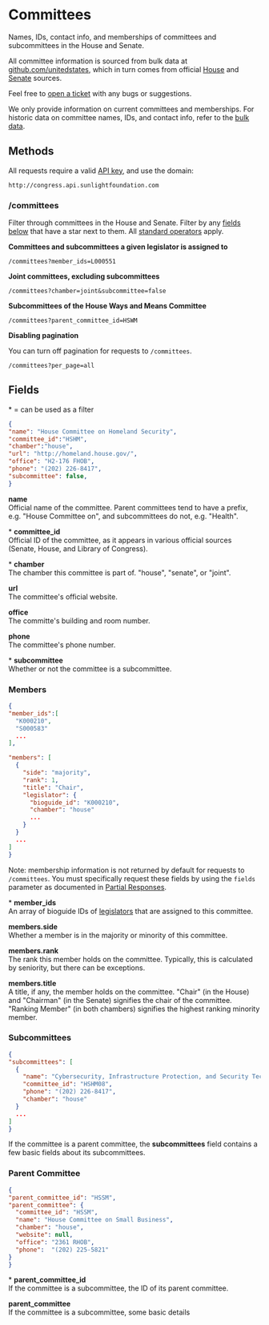 # Committees

Names, IDs, contact info, and memberships of committees and subcommittees in the House and Senate.

All committee information is sourced from bulk data at [github.com/unitedstates](https://github.com/unitedstates/congress-legislators), which in turn comes from official [House](http://clerk.house.gov/committee_info/index.aspx) and [Senate](http://www.senate.gov/general/committee_assignments/assignments.htm) sources.

Feel free to [open a ticket](https://github.com/unitedstates/congress-legislators/issues/new) with any bugs or suggestions.

We only provide information on current committees and memberships. For historic data on committee names, IDs, and contact info, refer to the [bulk data](https://github.com/unitedstates/congress-legislators).

## Methods

All requests require a valid [API key](index.html#parameters/api-key), and use the domain:

```text
http://congress.api.sunlightfoundation.com
```

### /committees

Filter through committees in the House and Senate. Filter by any [fields below](#fields) that have a star next to them. All [standard operators](index.html#parameters/operators) apply.

**Committees and subcommittees a given legislator is assigned to**

```text
/committees?member_ids=L000551
```

**Joint committees, excluding subcommittees**

```text
/committees?chamber=joint&subcommittee=false
```

**Subcommittees of the House Ways and Means Committee**

```text
/committees?parent_committee_id=HSWM
```

**Disabling pagination**

You can turn off pagination for requests to `/committees`.

```text
/committees?per_page=all
```

## Fields

\* = can be used as a filter

```json
{
"name": "House Committee on Homeland Security",
"committee_id":"HSHM",
"chamber":"house",
"url": "http://homeland.house.gov/",
"office": "H2-176 FHOB",
"phone": "(202) 226-8417",
"subcommittee": false,
}
```

**name**<br/>
Official name of the committee. Parent committees tend to have a prefix, e.g. "House Committee on", and subcommittees do not, e.g. "Health".

\* **committee_id**<br/>
Official ID of the committee, as it appears in various official sources (Senate, House, and Library of Congress).

\* **chamber**<br/>
The chamber this committee is part of. "house", "senate", or "joint".

**url**<br/>
The committee's official website.

**office**<br/>
The committe's building and room number.

**phone**<br/>
The committee's phone number.

\* **subcommittee**<br/>
Whether or not the committee is a subcommittee.

### Members

```json
{
"member_ids":[
  "K000210",
  "S000583"
  ...
],

"members": [
  {
    "side": "majority",
    "rank": 1,
    "title": "Chair",
    "legislator": {
      "bioguide_id": "K000210",
      "chamber": "house"
      ...
    }
  }
  ...
]
}
```

Note: membership information is not returned by default for requests to `/committees`. You must specifically request these fields by using the `fields` parameter as documented in [Partial Responses](index.html#parameters/partial-responses).

\* **member_ids**<br/>
An array of bioguide IDs of [legislators](legislators.html) that are assigned to this committee.

**members.side**<br/>
Whether a member is in the majority or minority of this committee.

**members.rank**<br/>
The rank this member holds on the committee. Typically, this is calculated by seniority, but there can be exceptions.

**members.title**<br/>
A title, if any, the member holds on the committee. "Chair" (in the House) and "Chairman" (in the Senate) signifies the chair of the committee. "Ranking Member" (in both chambers) signifies the highest ranking minority member.

### Subcommittees

```json
{
"subcommittees": [
  {
    "name": "Cybersecurity, Infrastructure Protection, and Security Technologies",
    "committee_id": "HSHM08",
    "phone": "(202) 226-8417",
    "chamber": "house"
  }
  ...
]
}
```

If the committee is a parent committee, the **subcommittees** field contains a few basic fields about its subcommittees.

### Parent Committee

```json
{
"parent_committee_id": "HSSM",
"parent_committee": {
  "committee_id": "HSSM",
  "name": "House Committee on Small Business",
  "chamber": "house",
  "website": null,
  "office": "2361 RHOB",
  "phone":  "(202) 225-5821"
}
}
```

\* **parent_committee_id**<br/>
If the committee is a subcommittee, the ID of its parent committee.

**parent_committee**<br/>
If the committee is a subcommittee, some basic details